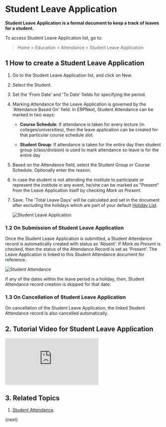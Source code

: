 <!-- add-breadcrumbs -->
# Student Leave Application

**Student Leave Application is a formal document to keep a track of leaves for a student.**

To access Student Leave Application list, go to:

> Home > Education > Attendance > Student Leave Application

## 1 How to create a Student Leave Application

1. Go to the Student Leave Application list, and click on New.
2. Select the Student.
3. Set the 'From Date' and 'To Date' fields for specifying the period.
4. Marking Attendance for the Leave Application is governed by the 'Attendance Based On' field. In ERPNext, Student Attendance can be marked in two ways:

    * **Course Schedule**: If attendance is taken for every lecture (in colleges/universities), then the leave application can be created for that particular course schedule slot.

    * **Student Group**: If attendance is taken for the entire day then student group (class/division) is used to mark attendance so leave is for the entire day

5. Based on the Attendance field, select the Student Group or Course Schedule. Optionally enter the reason.
6. In case the student is not attending the institute to participate or represent the institute in any event, he/she can be marked as "Present" from the Leave Application itself by checking _Mark as Present_.
7. Save. The 'Total Leave Days' will be calculated and set in the document after excluding the holidays which are part of your default [Holiday List](/docs/user/manual/en/human-resources/holiday-list).

    ![Student Leave Application](/docs/assets/img/education/student-leave-application.png)

### 1.2 On Submission of Student Leave Application

Once the Student Leave Application is submitted, a Student Attendance record is automatically created with status as 'Absent'. If _Mark as Present_ is checked, then the status of the Attendance Record is set as 'Present'. The Leave Application is linked to this Student Attendance document for reference.

![Student Attendance](/docs/assets/img/education/leave-attendance-record.png)

If any of the dates within the leave period is a holiday, then, Student Attendance record creation is skipped for that date.

### 1.3 On Cancellation of Student Leave Application

On cancellation of the Student Leave Application, the linked Student Attendance record is also cancelled automatically.

## 2. Tutorial Video for Student Leave Application

<div>
    <div class='embed-container'>
        <iframe src='https://www.youtube.com/embed/NwwH5t-NKBE' frameborder='0' allowfullscreen>
        </iframe>
    </div>
</div>

## 3. Related Topics

1. [Student Attendance](/docs/user/manual/en/education/student-attendance).

{next}